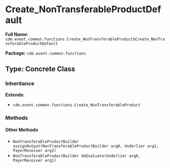 # Create_NonTransferableProductDefault

**Full Name:** `cdm.event.common.functions.Create_NonTransferableProduct$Create_NonTransferableProductDefault`

**Package:** `cdm.event.common.functions`

## Type: Concrete Class

### Inheritance

**Extends:**
- `cdm.event.common.functions.Create_NonTransferableProduct`

### Methods

#### Other Methods

- `NonTransferableProductBuilder assignOutput(NonTransferableProductBuilder arg0, Underlier arg1, PayerReceiver arg2)`
- `NonTransferableProductBuilder doEvaluate(Underlier arg0, PayerReceiver arg1)`

